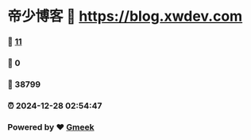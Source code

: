 # 帝少博客 :link: https://blog.xwdev.com 
### :page_facing_up: [11](https://blog.xwdev.com/tag.html) 
### :speech_balloon: 0 
### :hibiscus: 38799 
### :alarm_clock: 2024-12-28 02:54:47 
### Powered by :heart: [Gmeek](https://github.com/Meekdai/Gmeek)

